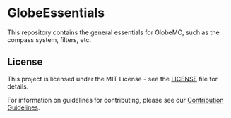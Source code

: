 # GlobeEssentials
This repository contains the general essentials for GlobeMC, such as the compass system, filters, etc.

## License
This project is licensed under the MIT License - see the [LICENSE](LICENSE) file for details.

For information on guidelines for contributing, please see our [Contribution Guidelines](CONTRIBUTING.md).
